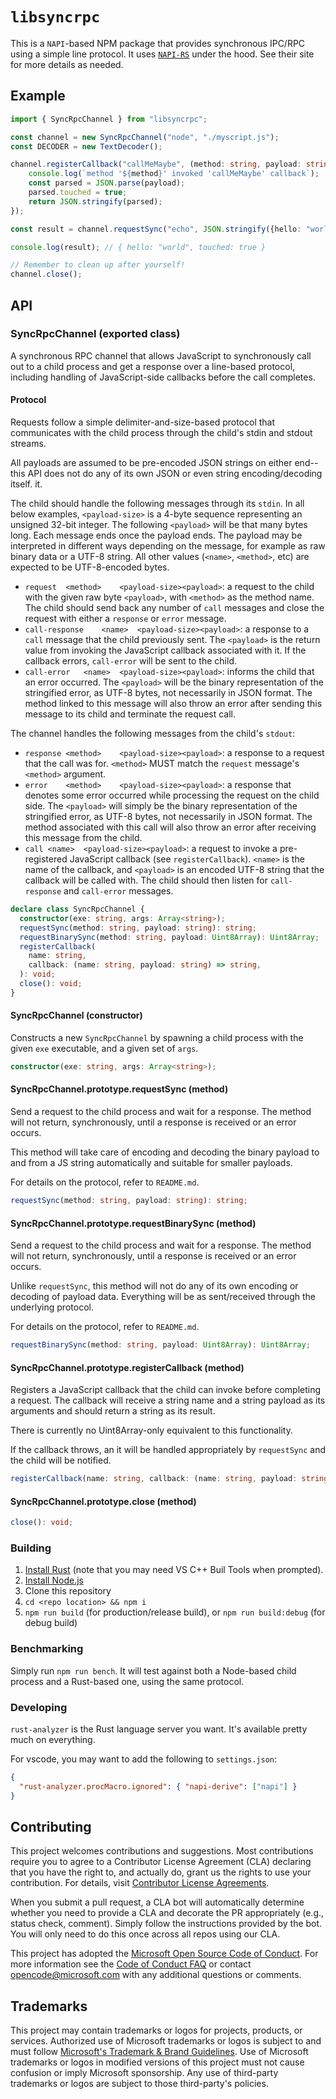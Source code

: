 # `libsyncrpc`

This is a `NAPI`-based NPM package that provides synchronous IPC/RPC using a
simple line protocol. It uses [`NAPI-RS`](https://napi.rs) under the hood. See
their site for more details as needed.

## Example

```typescript
import { SyncRpcChannel } from "libsyncrpc";

const channel = new SyncRpcChannel("node", "./myscript.js");
const DECODER = new TextDecoder();

channel.registerCallback("callMeMaybe", (method: string, payload: string) => {
    console.log(`method '${method}' invoked 'callMeMaybe' callback`);
    const parsed = JSON.parse(payload);
    parsed.touched = true;
    return JSON.stringify(parsed);
});

const result = channel.requestSync("echo", JSON.stringify({hello: "world"}));

console.log(result); // { hello: "world", touched: true }

// Remember to clean up after yourself!
channel.close();
```

## API

### SyncRpcChannel (exported class)

A synchronous RPC channel that allows JavaScript to synchronously call out
to a child process and get a response over a line-based protocol,
including handling of JavaScript-side callbacks before the call completes.

#### Protocol

Requests follow a simple delimiter-and-size-based protocol that communicates
with the child process through the child's stdin and stdout streams.

All payloads are assumed to be pre-encoded JSON strings on either end--this API
does not do any of its own JSON or even string encoding/decoding itself. it.

The child should handle the following messages through its `stdin`. In all
below examples, `<payload-size>` is a 4-byte sequence representing an unsigned
32-bit integer. The following `<payload>` will be that many bytes long. Each
message ends once the payload ends. The payload may be interpreted in
different ways depending on the message, for example as raw binary data or a
UTF-8 string. All other values (`<name>`, `<method>`, etc) are expected to be
UTF-8-encoded bytes.

- `request	<method>	<payload-size><payload>`: a request to the child with the
  given raw byte `<payload>`, with `<method>` as the method name. The child should
  send back any number of `call` messages and close the request with either a
  `response` or `error` message.
- `call-response	<name>	<payload-size><payload>`: a response to a `call`
  message that the child previously sent. The `<payload>` is the return value
  from invoking the JavaScript callback associated with it. If the callback
  errors, `call-error` will be sent to the child.
- `call-error	<name>	<payload-size><payload>`: informs the child that an error
  occurred. The `<payload>` will be the binary representation of the stringified
  error, as UTF-8 bytes, not necessarily in JSON format. The method linked to this
  message will also throw an error after sending this message to its child and
  terminate the request call.

The channel handles the following messages from the child's `stdout`:

- `response	<method>	<payload-size><payload>`: a response to a request that the
  call was for. `<method>` MUST match the `request`
  message's `<method>` argument.
- `error	<method>	<payload-size><payload>`: a response that denotes some error
  occurred while processing the request on the child side. The `<payload>` will
  simply be the binary representation of the stringified error, as UTF-8 bytes,
  not necessarily in JSON format. The method associated with this call will also
  throw an error after receiving this message from the child.
- `call	<name>	<payload-size><payload>`: a request to invoke a pre-registered
  JavaScript callback (see `registerCallback`). `<name>` is the name of the
  callback, and `<payload>` is an encoded UTF-8 string that the callback will be
  called with. The child should then listen for `call-response` and `call-error`
  messages.

```ts
declare class SyncRpcChannel {
  constructor(exe: string, args: Array<string>);
  requestSync(method: string, payload: string): string;
  requestBinarySync(method: string, payload: Uint8Array): Uint8Array;
  registerCallback(
    name: string,
    callback: (name: string, payload: string) => string,
  ): void;
  close(): void;
}
```

#### SyncRpcChannel (constructor)

Constructs a new `SyncRpcChannel` by spawning a child process with the
given `exe` executable, and a given set of `args`.

```ts
constructor(exe: string, args: Array<string>);
```

#### SyncRpcChannel.prototype.requestSync (method)

Send a request to the child process and wait for a response. The method
will not return, synchronously, until a response is received or an error
occurs.

This method will take care of encoding and decoding the binary payload to
and from a JS string automatically and suitable for smaller payloads.

For details on the protocol, refer to `README.md`.

```ts
requestSync(method: string, payload: string): string;
```

#### SyncRpcChannel.prototype.requestBinarySync (method)

Send a request to the child process and wait for a response. The method
will not return, synchronously, until a response is received or an error
occurs.

Unlike `requestSync`, this method will not do any of its own encoding or
decoding of payload data. Everything will be as sent/received through the
underlying protocol.

For details on the protocol, refer to `README.md`.

```ts
requestBinarySync(method: string, payload: Uint8Array): Uint8Array;
```

#### SyncRpcChannel.prototype.registerCallback (method)

Registers a JavaScript callback that the child can invoke before
completing a request. The callback will receive a string name and a string
payload as its arguments and should return a string as its result.

There is currently no Uint8Array-only equivalent to this functionality.

If the callback throws, an it will be handled appropriately by
`requestSync` and the child will be notified.

```ts
registerCallback(name: string, callback: (name: string, payload: string) => string): void;
```

#### SyncRpcChannel.prototype.close (method)

```ts
close(): void;
```

### Building

1. [Install Rust](https://www.rust-lang.org/tools/install) (note that you may need VS C++ Buil Tools when prompted).
2. [Install Node.js](https://nodejs.org/en/download)
3. Clone this repository
4. `cd <repo location> && npm i`
5. `npm run build` (for production/release build), or `npm run build:debug` (for debug build)

### Benchmarking

Simply run `npm run bench`. It will test against both a Node-based child
process and a Rust-based one, using the same protocol.

### Developing

`rust-analyzer` is the Rust language server you want. It's available pretty
much on everything.

For vscode, you may want to add the following to `settings.json`:

```json
{
  "rust-analyzer.procMacro.ignored": { "napi-derive": ["napi"] }
}
```

## Contributing

This project welcomes contributions and suggestions.  Most contributions require you to agree to a
Contributor License Agreement (CLA) declaring that you have the right to, and actually do, grant us
the rights to use your contribution. For details, visit [Contributor License Agreements](https://cla.opensource.microsoft.com).

When you submit a pull request, a CLA bot will automatically determine whether you need to provide
a CLA and decorate the PR appropriately (e.g., status check, comment). Simply follow the instructions
provided by the bot. You will only need to do this once across all repos using our CLA.

This project has adopted the [Microsoft Open Source Code of Conduct](https://opensource.microsoft.com/codeofconduct/).
For more information see the [Code of Conduct FAQ](https://opensource.microsoft.com/codeofconduct/faq/) or
contact [opencode@microsoft.com](mailto:opencode@microsoft.com) with any additional questions or comments.

## Trademarks

This project may contain trademarks or logos for projects, products, or services. Authorized use of Microsoft
trademarks or logos is subject to and must follow
[Microsoft's Trademark & Brand Guidelines](https://www.microsoft.com/legal/intellectualproperty/trademarks/usage/general).
Use of Microsoft trademarks or logos in modified versions of this project must not cause confusion or imply Microsoft sponsorship.
Any use of third-party trademarks or logos are subject to those third-party's policies.
